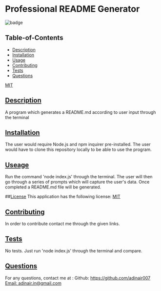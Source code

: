 
  # Professional README Generator

![badge](https://img.shields.io/badge/license-MIT-blue)

  ## Table-of-Contents
  * [Description](#description)
  * [Installation](#installation)
  * [Usage](#useage)
  * [Contributing](#contributing)
  * [Tests](#tests)
  * [Questions](#questions)

[MIT](https://choosealicense.com/licenses/MIT)

  ## [Description](#table-of-contents)
  A program which generates a README.md according to user input through the terminal

  ## [Installation](#table-of-contents)
  The user would require Node.js and npm inquirer pre-installed. The user would have to clone this repository locally to be able to use the program.

  ## [Useage](#table-of-contents)
  Run the command 'node index.js' through the terminal. The user will then go through a series of prompts which will capture the user's data. Once completed a   README.md file will be generated.

  ##[License](#table-of-contents)
  This application has the following license:
  [MIT](https://choosealicense.com/licenses/MIT)
    
  
  ## [Contributing](#table-of-contents)
  In order to contribute contact me through the given links.

  ## [Tests](#table-of-contents)
  No tests. Just run 'node index.js' through the terminal and compare.

  ## [Questions](#table-of-contents)
  For any questions, contact me at :
    Github: https://github.com/adinair007
    [Email: adinair.in@gmail.com](mailto:adinair.in@gmail.com)  

